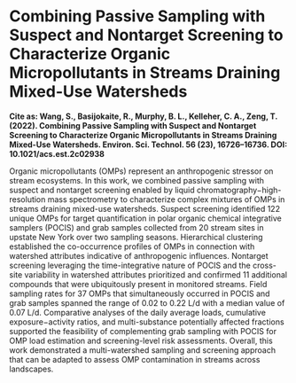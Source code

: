 # Combining Passive Sampling with Suspect and Nontarget Screening to Characterize Organic Micropollutants in Streams Draining Mixed-Use Watersheds

**Cite as: Wang, S., Basijokaite, R., Murphy, B. L., Kelleher, C. A., Zeng, T. (2022). Combining Passive Sampling with Suspect and Nontarget Screening to Characterize Organic Micropollutants in Streams Draining Mixed-Use Watersheds. Environ. Sci. Technol. 56 (23), 16726–16736. DOI: 10.1021/acs.est.2c02938**

Organic micropollutants (OMPs) represent an anthropogenic stressor on stream ecosystems. In this work, we combined passive sampling with suspect and nontarget screening enabled by liquid chromatography−high-resolution mass spectrometry to characterize complex mixtures of OMPs in streams draining mixed-use watersheds. Suspect screening identified 122 unique OMPs for target quantification in polar organic chemical integrative samplers (POCIS) and grab samples collected from 20 stream sites in upstate New York over two sampling seasons. Hierarchical clustering established the co-occurrence profiles of OMPs in connection with watershed attributes indicative of anthropogenic influences. Nontarget screening leveraging the time-integrative nature of POCIS and the cross-site variability in watershed attributes prioritized and confirmed 11 additional compounds that were ubiquitously present in monitored streams. Field sampling rates for 37 OMPs that simultaneously occurred in POCIS and grab samples spanned the range of 0.02 to 0.22 L/d with a median value of 0.07 L/d. Comparative analyses of the daily average loads, cumulative exposure−activity ratios, and multi-substance potentially affected fractions supported the feasibility of complementing grab sampling with POCIS for OMP load estimation and screening-level risk assessments. Overall, this work demonstrated a multi-watershed sampling and screening approach that can be adapted to assess OMP contamination in streams across landscapes.


